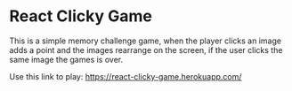 # React Clicky Game
This is a simple memory challenge game, when the player clicks an image adds a point and the images rearrange on the screen, if the user clicks the same image the games is over.



Use this link to play:
https://react-clicky-game.herokuapp.com/
